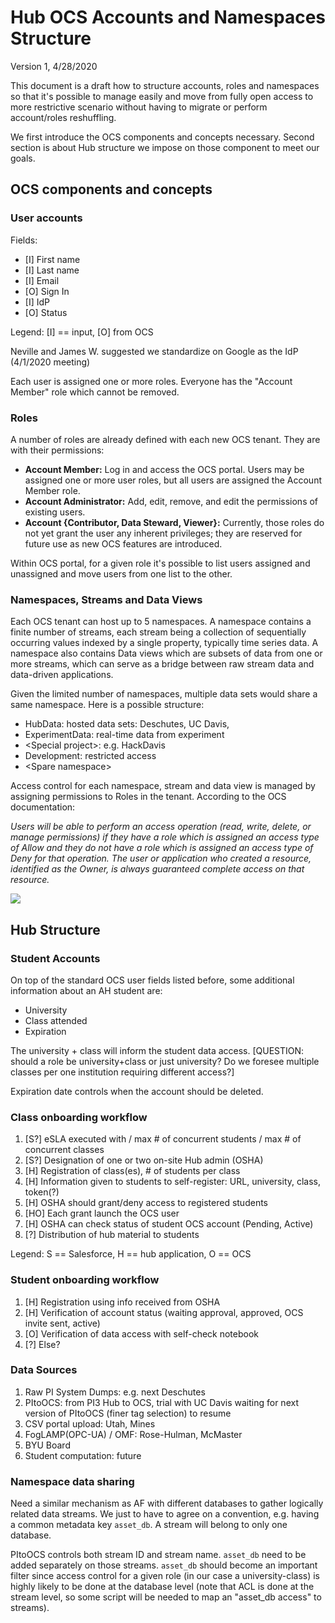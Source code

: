 # Hub OCS Accounts and Namespaces Structure 

Version 1, 4/28/2020

This document is a draft how to structure accounts, roles and namespaces so that it's possible to manage easily and move from fully open access to more restrictive scenario without having to migrate or perform account/roles reshuffling. 

We first introduce the OCS components and concepts necessary. Second section is about Hub structure we impose on those component to meet our goals. 

## OCS components and concepts

### User accounts

Fields: 
* [I] First name
* [I] Last name
* [I] Email
* [O] Sign In
* [I] IdP
* [O] Status 

Legend: [I] == input, [O] from OCS 

Neville and James W. suggested we standardize on Google as the IdP (4/1/2020 meeting)

Each user is assigned one or more roles. Everyone has the "Account Member" role which cannot be removed. 

### Roles  

A number of roles are already defined with each new OCS tenant. They are with their permissions: 

* **Account Member:** Log in and access the OCS portal. Users may be assigned one or more user roles, but all users are assigned the Account Member role.
* **Account Administrator:** Add, edit, remove, and edit the permissions of existing users.
* **Account {Contributor, Data Steward, Viewer}:** Currently, those roles do not yet grant the user any inherent privileges; they are reserved for future use as new OCS features are introduced.

Within OCS portal, for a given role it's possible to list users assigned and unassigned and move users from one list to the other. 

### Namespaces, Streams and Data Views

Each OCS tenant can host up to 5 namespaces. A namespace contains a finite number of streams, each stream being a collection of sequentially occurring values indexed by a single property, typically time series data. A namespace also contains Data views which are subsets of data from one or more streams, which can serve as a bridge between raw stream data and data-driven applications.

Given the limited number of namespaces, multiple data sets would share a same namespace. Here is a possible structure:

* HubData: hosted data sets: Deschutes, UC Davis, 
* ExperimentData: real-time data from experiment 
* \<Special project>: e.g. HackDavis 
* Development: restricted access
* \<Spare namespace>

Access control for each namespace, stream and data view is managed by assigning permissions to Roles in the tenant. According to the OCS documentation: 

*Users will be able to perform an access operation (read, write, delete, or manage permissions) if 		they have a role which is assigned an access type of Allow and they do not have a role which is assigned an access type of Deny for that operation. The user or application who created a resource, identified as the Owner, is always guaranteed complete access on that resource.*

![](https://academichub.blob.core.windows.net/images/ocs-manage-permissions.jpg)

## Hub Structure 

### Student Accounts

On top of the standard OCS user fields listed before, some additional information about an AH student are:

* University 
* Class attended
* Expiration 

The university + class will inform the student data access. [QUESTION: should a role be university+class or just university? Do we foresee multiple classes per one institution requiring different access?]

Expiration date controls when the account should be deleted. 

### Class onboarding workflow

1. [S?] eSLA executed with / max # of concurrent students / max # of concurrent classes
2. [S?] Designation of one or two on-site Hub admin (OSHA) 
3. [H] Registration of class(es), # of students per class 
3. [H] Information given to students to self-register: URL, university, class, token(?)
4. [H] OSHA should grant/deny access to registered students
5. [HO] Each grant launch the OCS user
6. [H] OSHA can check status of student OCS account (Pending, Active)
7. [?] Distribution of hub material to students 

Legend: S == Salesforce, H == hub application, O == OCS  

### Student onboarding workflow

1. [H] Registration using info received from OSHA
2. [H] Verification of account status (waiting approval, approved, OCS invite sent, active)
3. [O] Verification of data access with self-check notebook 
4. [?] Else?

### Data Sources

1. Raw PI System Dumps: e.g. next Deschutes
2. PItoOCS: from PI3 Hub to OCS, trial with UC Davis waiting for next version of PItoOCS (finer tag selection) to resume
3. CSV portal upload: Utah, Mines
4. FogLAMP(OPC-UA) / OMF: Rose-Hulman, McMaster
5. BYU Board
6. Student computation: future 

### Namespace data sharing

Need a similar mechanism as AF with different databases to gather logically related data streams. We just to have to agree on a convention, e.g. having a common metadata key `asset_db`. A stream will belong to only one database. 

PItoOCS controls both stream ID and stream name. `asset_db` need to be added separately on those streams.  `asset_db` should become an important filter since access control for a given role (in our case a university-class) is highly likely to be done at the database level (note that ACL is done at the stream level, so some script will be needed to map an "asset_db access"  to streams).
